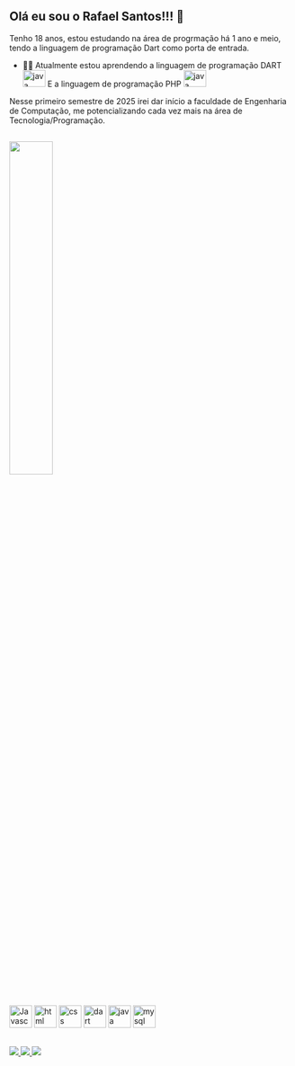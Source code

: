 ## Olá eu sou o Rafael Santos!!! 👋

Tenho 18 anos, estou estudando na área de progrmação há 1 ano e meio, tendo a linguagem de programação Dart como porta de entrada.

- ✍🏽 Atualmente estou aprendendo a linguagem de programação DART   <img src="https://cdn.jsdelivr.net/gh/devicons/devicon/icons/dart/dart-original.svg" aling = "center" alt = "java" height = "30" width = "40" /> E a linguagem de programação PHP <img src="https://cdn.jsdelivr.net/gh/devicons/devicon/icons/php/php-original.svg" aling = "center" alt = "java" height = "30" width = "40" />

Nesse primeiro semestre de 2025 irei dar início 
a faculdade de Engenharia de Computação, me potencializando cada vez mais na área de Tecnologia/Programação.

 

##

<div>
<img align = "center" width = "39%" src = "https://github-readme-stats.vercel.app/api/top-langs/?username=Rafaeelsantos&layout=compact&langs_count=16&theme=dark"/>
</div>

<div style = "display:incline_block"><br>
  <img src="https://cdn.jsdelivr.net/gh/devicons/devicon/icons/javascript/javascript-original.svg" aling = "center" alt = "Javascript" height = "40" width = "40" />
  <img src="https://cdn.jsdelivr.net/gh/devicons/devicon/icons/html5/html5-original.svg" aling = "center" alt = "html" height = "40" width = "40" />
  <img src="https://cdn.jsdelivr.net/gh/devicons/devicon/icons/css3/css3-original.svg" aling = "center" alt = "css" height = "40" width = "40" />
  <img src="https://cdn.jsdelivr.net/gh/devicons/devicon/icons/dart/dart-original.svg" aling = "center" alt = "dart" height = "40" width = "40" />
  <img src="https://cdn.jsdelivr.net/gh/devicons/devicon/icons/java/java-original.svg" aling = "center" alt = "java" height = "40" width = "40" />
  <img src="https://cdn.jsdelivr.net/gh/devicons/devicon/icons/mysql/mysql-original.svg" aling = "center" alt = "mysql" height = "40" width = "40" />
</div>

##

<div>
  <a href = "https://www.instagram.com/_rafaeelsantos_" target = "_blank"><img src = "https://img.shields.io/badge/-Instagram-%23E4405F?style=for-the-badge&logo=instagram&logoColor=white">
  <a href = "https://github.com/Rafaeelsantos" target = "_blank"><img src = "https://img.shields.io/badge/GitHub-100000?style=for-the-badge&logo=github&logoColor=white">
  <a href = "https://www.linkedin.com/in/rafael-santos-ferreira-391569252/" target = "_blank"><img src = "https://img.shields.io/badge/LinkedIn-0077B5?style=for-the-badge&logo=linkedin&logoColor=white">
   